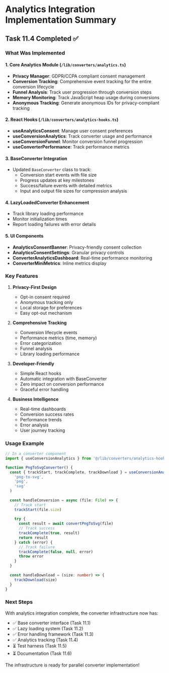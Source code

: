 # Analytics Integration Implementation Summary

## Task 11.4 Completed ✅

### What Was Implemented

#### 1. Core Analytics Module (`/lib/converters/analytics.ts`)
- **Privacy Manager**: GDPR/CCPA compliant consent management
- **Conversion Tracking**: Comprehensive event tracking for the entire conversion lifecycle
- **Funnel Analysis**: Track user progression through conversion steps
- **Memory Monitoring**: Track JavaScript heap usage during conversions
- **Anonymous Tracking**: Generate anonymous IDs for privacy-compliant tracking

#### 2. React Hooks (`/lib/converters/analytics-hooks.ts`)
- **useAnalyticsConsent**: Manage user consent preferences
- **useConversionAnalytics**: Track converter usage and performance
- **useConversionFunnel**: Monitor conversion funnel progression
- **useConverterPerformance**: Track performance metrics

#### 3. BaseConverter Integration
- Updated `BaseConverter` class to track:
  - Conversion start events with file size
  - Progress updates at key milestones
  - Success/failure events with detailed metrics
  - Input and output file sizes for compression analysis
  
#### 4. LazyLoadedConverter Enhancement
- Track library loading performance
- Monitor initialization times
- Report loading failures with error details

#### 5. UI Components
- **AnalyticsConsentBanner**: Privacy-friendly consent collection
- **AnalyticsConsentSettings**: Granular privacy controls
- **ConverterAnalyticsDashboard**: Real-time performance monitoring
- **ConverterMiniMetrics**: Inline metrics display

### Key Features

1. **Privacy-First Design**
   - Opt-in consent required
   - Anonymous tracking only
   - Local storage for preferences
   - Easy opt-out mechanism

2. **Comprehensive Tracking**
   - Conversion lifecycle events
   - Performance metrics (time, memory)
   - Error categorization
   - Funnel analysis
   - Library loading performance

3. **Developer-Friendly**
   - Simple React hooks
   - Automatic integration with BaseConverter
   - Zero impact on conversion performance
   - Graceful error handling

4. **Business Intelligence**
   - Real-time dashboards
   - Conversion success rates
   - Performance trends
   - Error analysis
   - User journey tracking

### Usage Example

```typescript
// In a converter component
import { useConversionAnalytics } from '@/lib/converters/analytics-hooks'

function PngToSvgConverter() {
  const { trackStart, trackComplete, trackDownload } = useConversionAnalytics(
    'png-to-svg',
    'png',
    'svg'
  )
  
  const handleConversion = async (file: File) => {
    // Track start
    trackStart(file.size)
    
    try {
      const result = await convertPngToSvg(file)
      // Track success
      trackComplete(true, result)
      return result
    } catch (error) {
      // Track failure
      trackComplete(false, null, error)
      throw error
    }
  }
  
  const handleDownload = (size: number) => {
    trackDownload(size)
  }
}
```

### Next Steps

With analytics integration complete, the converter infrastructure now has:
- ✅ Base converter interface (Task 11.1)
- ✅ Lazy loading system (Task 11.2)
- ✅ Error handling framework (Task 11.3)
- ✅ Analytics tracking (Task 11.4)
- ⏳ Test harness (Task 11.5)
- ⏳ Documentation (Task 11.6)

The infrastructure is ready for parallel converter implementation!